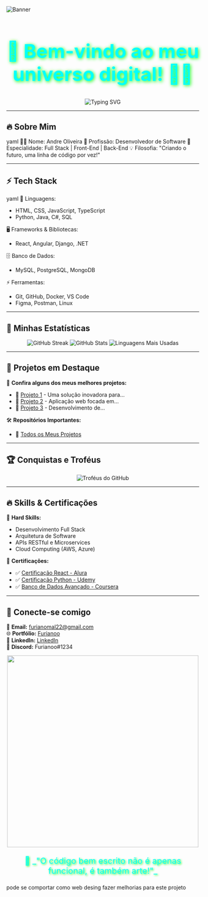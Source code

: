 ![Banner](https://your-banner-image-url.com)

<h1 align="center" style="color:#00FFFF; font-size:50px; text-shadow: 2px 2px 10px #00FF00;">🚀 Bem-vindo ao meu universo digital! 👨‍💻</h1>

<p align="center">
  <img src="https://readme-typing-svg.herokuapp.com?color=00FFFF&size=30&center=true&vCenter=true&lines=Desenvolvedor+de+Software;Tech+Enthusiast;Inovando+com+Código" alt="Typing SVG" />
</p>

---

## 🔥 Sobre Mim

yaml
👨‍💻 Nome: Andre Oliveira
🚀 Profissão: Desenvolvedor de Software
🎯 Especialidade: Full Stack | Front-End | Back-End
💡 Filosofia: "Criando o futuro, uma linha de código por vez!"


---

## ⚡ **Tech Stack**

yaml
🚀 Linguagens:
  - HTML, CSS, JavaScript, TypeScript
  - Python, Java, C#, SQL

🖥️ Frameworks & Bibliotecas:
  - React, Angular, Django, .NET

🗄️ Banco de Dados:
  - MySQL, PostgreSQL, MongoDB

⚡ Ferramentas:
  - Git, GitHub, Docker, VS Code
  - Figma, Postman, Linux


---

## 🎨 **Minhas Estatísticas**

<div align="center">
  <img src="https://github-readme-streak-stats.herokuapp.com/?user=Furianoo&theme=neon-palenight" alt="GitHub Streak"/>
  <img src="https://github-readme-stats.vercel.app/api?username=Furianoo&show_icons=true&theme=neon-palenight" alt="GitHub Stats"/>
  <img src="https://github-readme-stats.vercel.app/api/top-langs/?username=Furianoo&layout=compact&theme=neon-palenight" alt="Linguagens Mais Usadas"/>
</div>

---

## 🚀 **Projetos em Destaque**

📌 **Confira alguns dos meus melhores projetos:**
- 🔹 [Projeto 1](https://github.com/Furianoo/Projeto1) - Uma solução inovadora para...
- 🔹 [Projeto 2](https://github.com/Furianoo/Projeto2) - Aplicação web focada em...
- 🔹 [Projeto 3](https://github.com/Furianoo/Projeto3) - Desenvolvimento de...

🛠️ **Repositórios Importantes:**
- 📂 [Todos os Meus Projetos](https://github.com/Furianoo?tab=repositories)

---

## 🏆 **Conquistas e Troféus**

<p align="center">
  <img src="https://github-profile-trophy.vercel.app/?username=Furianoo&theme=matrix&no-bg=true&margin-w=15&margin-h=15" alt="Troféus do GitHub"/>
</p>

---

## 🔥 **Skills & Certificações**

🔹 **Hard Skills:**
- Desenvolvimento Full Stack
- Arquitetura de Software
- APIs RESTful e Microservices
- Cloud Computing (AWS, Azure)

📜 **Certificações:**
- ✅ [Certificação React - Alura](https://www.alura.com.br/)
- ✅ [Certificação Python - Udemy](https://www.udemy.com/)
- ✅ [Banco de Dados Avançado - Coursera](https://www.coursera.org/)

---

## 🔗 **Conecte-se comigo**

📧 **Email:** [furianomal22@gmail.com](mailto:furianomal22@gmail.com)  
🌐 **Portfólio:** [Furianoo](https://github.com/Furianoo)  
🔗 **LinkedIn:** [LinkedIn](https://linkedin.com/in/andré-azevedo-de-oliveira-09032424a)  
💬 **Discord:** Furianoo#1234

<p align="center">
  <img src="https://media.giphy.com/media/qgQUggAC3Pfv687qPC/giphy.gif" width="500" />
</p>

<p align="center" style="color:#00FFFF; font-size:22px; text-shadow: 2px 2px 5px #00FF00;">
  🚀 _"O código bem escrito não é apenas funcional, é também arte!"_
</p> pode se comportar como web desing fazer melhorias para este projeto 

